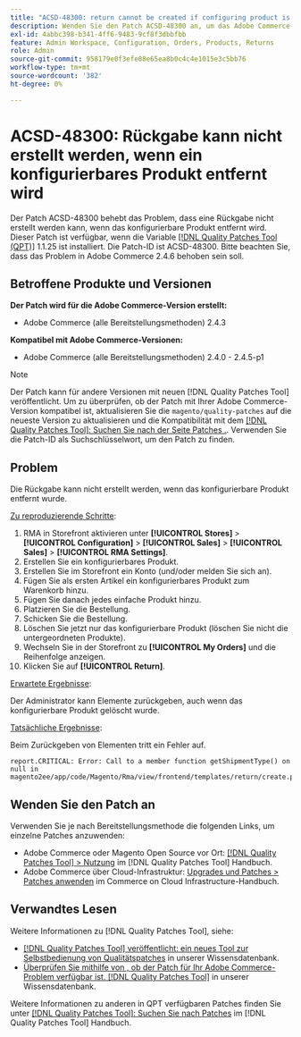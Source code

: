 ```yaml
---
title: "ACSD-48300: return cannot be created if configuring product is removed"
description: Wenden Sie den Patch ACSD-48300 an, um das Adobe Commerce-Problem zu beheben, bei dem die Rückgabe nicht erstellt werden kann, wenn das konfigurierbare Produkt entfernt wird.
exl-id: 4abbc398-b341-4ff6-9483-9cf8f3dbbfbb
feature: Admin Workspace, Configuration, Orders, Products, Returns
role: Admin
source-git-commit: 958179e0f3efe08e65ea8b0c4c4e1015e3c5bb76
workflow-type: tm+mt
source-wordcount: '382'
ht-degree: 0%

---
```


# ACSD-48300: Rückgabe kann nicht erstellt werden, wenn ein konfigurierbares Produkt entfernt wird

Der Patch ACSD-48300 behebt das Problem, dass eine Rückgabe nicht erstellt werden kann, wenn das konfigurierbare Produkt entfernt wird. Dieser Patch ist verfügbar, wenn die Variable [[!DNL Quality Patches Tool (QPT)]](/help/announcements/adobe-commerce-announcements/magento-quality-patches-released-new-tool-to-self-serve-quality-patches.md) 1.1.25 ist installiert. Die Patch-ID ist ACSD-48300. Bitte beachten Sie, dass das Problem in Adobe Commerce 2.4.6 behoben sein soll.

## Betroffene Produkte und Versionen

**Der Patch wird für die Adobe Commerce-Version erstellt:**

* Adobe Commerce (alle Bereitstellungsmethoden) 2.4.3

**Kompatibel mit Adobe Commerce-Versionen:**

* Adobe Commerce (alle Bereitstellungsmethoden) 2.4.0 - 2.4.5-p1

>[!NOTE]
>
>Der Patch kann für andere Versionen mit neuen [!DNL Quality Patches Tool] veröffentlicht. Um zu überprüfen, ob der Patch mit Ihrer Adobe Commerce-Version kompatibel ist, aktualisieren Sie die `magento/quality-patches` auf die neueste Version zu aktualisieren und die Kompatibilität mit dem [[!DNL Quality Patches Tool]: Suchen Sie nach der Seite Patches .](https://experienceleague.adobe.com/tools/commerce-quality-patches/index.html). Verwenden Sie die Patch-ID als Suchschlüsselwort, um den Patch zu finden.

## Problem

Die Rückgabe kann nicht erstellt werden, wenn das konfigurierbare Produkt entfernt wurde.

<u>Zu reproduzierende Schritte</u>:

1. RMA in Storefront aktivieren unter **[!UICONTROL Stores]** > **[!UICONTROL Configuration]** > **[!UICONTROL Sales]** > **[!UICONTROL Sales]** > **[!UICONTROL RMA Settings]**.
1. Erstellen Sie ein konfigurierbares Produkt.
1. Erstellen Sie im Storefront ein Konto (und/oder melden Sie sich an).
1. Fügen Sie als ersten Artikel ein konfigurierbares Produkt zum Warenkorb hinzu.
1. Fügen Sie danach jedes einfache Produkt hinzu.
1. Platzieren Sie die Bestellung.
1. Schicken Sie die Bestellung.
1. Löschen Sie jetzt nur das konfigurierbare Produkt (löschen Sie nicht die untergeordneten Produkte).
1. Wechseln Sie in der Storefront zu **[!UICONTROL My Orders]** und die Reihenfolge anzeigen.
1. Klicken Sie auf **[!UICONTROL Return]**.

<u>Erwartete Ergebnisse</u>:

Der Administrator kann Elemente zurückgeben, auch wenn das konfigurierbare Produkt gelöscht wurde.

<u>Tatsächliche Ergebnisse</u>:

Beim Zurückgeben von Elementen tritt ein Fehler auf.

```
report.CRITICAL: Error: Call to a member function getShipmentType() on null in magento2ee/app/code/Magento/Rma/view/frontend/templates/return/create.phtml:52
```

## Wenden Sie den Patch an

Verwenden Sie je nach Bereitstellungsmethode die folgenden Links, um einzelne Patches anzuwenden:

* Adobe Commerce oder Magento Open Source vor Ort: [[!DNL Quality Patches Tool] > Nutzung](https://experienceleague.adobe.com/docs/commerce-operations/tools/quality-patches-tool/usage.html) im [!DNL Quality Patches Tool] Handbuch.
* Adobe Commerce über Cloud-Infrastruktur: [Upgrades und Patches > Patches anwenden](https://experienceleague.adobe.com/docs/commerce-cloud-service/user-guide/develop/upgrade/apply-patches.html) im Commerce on Cloud Infrastructure-Handbuch.

## Verwandtes Lesen

Weitere Informationen zu [!DNL Quality Patches Tool], siehe:

* [[!DNL Quality Patches Tool] veröffentlicht: ein neues Tool zur Selbstbedienung von Qualitätspatches](/help/announcements/adobe-commerce-announcements/magento-quality-patches-released-new-tool-to-self-serve-quality-patches.md) in unserer Wissensdatenbank.
* [Überprüfen Sie mithilfe von , ob der Patch für Ihr Adobe Commerce-Problem verfügbar ist. [!DNL Quality Patches Tool]](/help/support-tools/patches-available-in-qpt-tool/check-patch-for-magento-issue-with-magento-quality-patches.md) in unserer Wissensdatenbank.

Weitere Informationen zu anderen in QPT verfügbaren Patches finden Sie unter [[!DNL Quality Patches Tool]: Suchen Sie nach Patches](https://experienceleague.adobe.com/tools/commerce-quality-patches/index.html) im [!DNL Quality Patches Tool] Handbuch.
